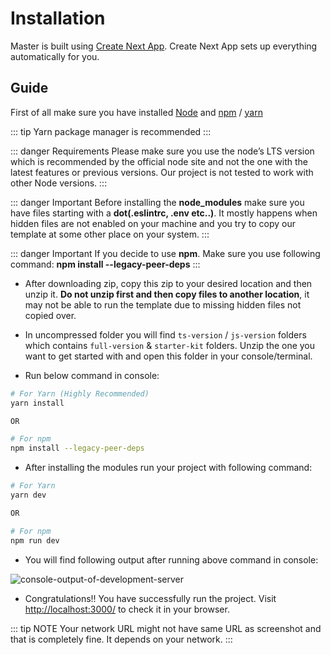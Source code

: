 # Installation

Master is built using [Create Next App](https://nextjs.org/docs/getting-started). Create Next App sets up everything automatically for you.

## Guide

First of all make sure you have installed [Node](https://nodejs.org/en/) and [npm](https://www.npmjs.com/) / [yarn](https://yarnpkg.com/)

::: tip
Yarn package manager is recommended
:::

::: danger Requirements
Please make sure you use the node’s LTS version which is recommended by the official node site and not the one with the latest features or previous versions. Our project is not tested to work with other Node versions.
:::

::: danger Important
Before installing the **node_modules** make sure you have files starting with a **dot(.eslintrc, .env etc..)**. It mostly happens when hidden files are not enabled on your machine and you try to copy our template at some other place on your system.
:::

::: danger Important
If you decide to use **npm**. Make sure you use following command: **npm install --legacy-peer-deps**
:::

- After downloading zip, copy this zip to your desired location and then unzip it. **Do not unzip first and then copy files to another location**, it may not be able to run the template due to missing hidden files not copied over.
  
- In uncompressed folder you will find `ts-version` / `js-version` folders which contains `full-version` & `starter-kit` folders. Unzip the one you want to get started with and open this folder in your console/terminal.
- Run below command in console:

```bash
# For Yarn (Highly Recommended)
yarn install

OR

# For npm
npm install --legacy-peer-deps
```

- After installing the modules run your project with following command:

```bash
# For Yarn
yarn dev

OR

# For npm
npm run dev
```

- You will find following output after running above command in console:
  
<img class='rounded medium-zoom' alt='console-output-of-development-server' :src="$withBase('/images/development/server-console.png')" />

- Congratulations!! You have successfully run the project. Visit [http://localhost:3000/](http://localhost:3000/) to check it in your browser.

::: tip NOTE
Your network URL might not have same URL as screenshot and that is completely fine. It depends on your network.
:::
